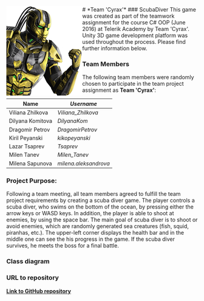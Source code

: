 <img align="left" src="resources/Cyrax.png"> 
# *Team 'Cyrax'*
### ScubaDiver
This game was created as part of the teamwork assignment for the course C# OOP (June 2016) at Telerik Academy by Team 'Cyrax'. Unity 3D game development platform was used throughout the process. Please find further information below.

### Team Members
The following team members were randomly chosen to participate in the team project assignment as **Team 'Cyrax'**:

| Name             | *Username*           |
| -----------------| ---------------------|
| Viliana Zhilkova | *Viliana_Zhilkova*   |
| Dilyana Komitova | *DilyanaKom*         |
| Dragomir Petrov  | *DragomirPetrov*     |
| Kiril Peyanski   | *kikopeyanski*       |
| Lazar Tsaprev    | *Tsaprev*            |
| Milen Tanev      | *Milen_Tanev*        |
| Milena Sapunova  | *milena.aleksandrova*|

### Project Purpose:
Following a team meeting, all team members agreed to fulfill the team project requirements by creating a scuba diver game. The player controls a scuba diver, who swims on the bottom of the ocean, by pressing either the arrow keys or WASD keys. In addition, the player is able to shoot at enemies, by using the space bar. The main goal of scuba diver is to shoot or avoid enemies, which are randomly generated sea creatures (fish, squid, piranhas, etc.). The upper-left corner displays the health bar and in the middle one can see the his progress in the game. If the scuba diver survives, he meets the boss for a final battle.

### Class diagram

### URL to repository
[**Link to GitHub repository**](https://github.com/TeamCyrax/ScubaDiverGame)

